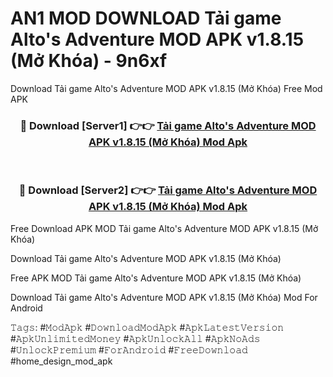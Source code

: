 # AN1 MOD DOWNLOAD Tải game Alto's Adventure MOD APK v1.8.15 (Mở Khóa) - 9n6xf
Download Tải game Alto's Adventure MOD APK v1.8.15 (Mở Khóa) Free Mod APK

<div align="center">
<h3>🔴 Download [Server1] 👉👉 <a href="https://apk-comot.site?title=Tải_game_Alto's_Adventure_MOD_APK_v1.8.15_(Mở_Khóa)">Tải game Alto's Adventure MOD APK v1.8.15 (Mở Khóa) Mod Apk</a></h3><br>

<h3>🔴 Download [Server2] 👉👉 <a href="https://apk-comot.site?title=Tải_game_Alto's_Adventure_MOD_APK_v1.8.15_(Mở_Khóa)">Tải game Alto's Adventure MOD APK v1.8.15 (Mở Khóa) Mod Apk</a></h3>
</div>


Free Download APK MOD Tải game Alto's Adventure MOD APK v1.8.15 (Mở Khóa)

Download Tải game Alto's Adventure MOD APK v1.8.15 (Mở Khóa) 

Free APK MOD Tải game Alto's Adventure MOD APK v1.8.15 (Mở Khóa) 

Download Tải game Alto's Adventure MOD APK v1.8.15 (Mở Khóa) Mod For Android

𝚃𝚊𝚐𝚜: #𝙼𝚘𝚍𝙰𝚙𝚔 #𝙳𝚘𝚠𝚗𝚕𝚘𝚊𝚍𝙼𝚘𝚍𝙰𝚙𝚔 #𝙰𝚙𝚔𝙻𝚊𝚝𝚎𝚜𝚝𝚅𝚎𝚛𝚜𝚒𝚘𝚗 #𝙰𝚙𝚔𝚄𝚗𝚕𝚒𝚖𝚒𝚝𝚎𝚍𝙼𝚘𝚗𝚎𝚢 #𝙰𝚙𝚔𝚄𝚗𝚕𝚘𝚌𝚔𝙰𝚕𝚕 #𝙰𝚙𝚔𝙽𝚘𝙰𝚍𝚜 #𝚄𝚗𝚕𝚘𝚌𝚔𝙿𝚛𝚎𝚖𝚒𝚞𝚖 #𝙵𝚘𝚛𝙰𝚗𝚍𝚛𝚘𝚒𝚍 #𝙵𝚛𝚎𝚎𝙳𝚘𝚠𝚗𝚕𝚘𝚊𝚍 #home_design_mod_apk